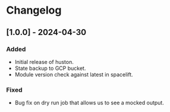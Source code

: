 # Changelog

## [1.0.0] - 2024-04-30

### Added
- Initial release of huston.
- State backup to GCP bucket.
- Module version check against latest in spacelift.

### Fixed
- Bug fix on dry run job that allows us to see a mocked output.
